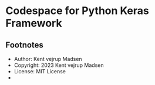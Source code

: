 # Codespace for Python Keras Framework


## Footnotes
* Author: Kent vejrup Madsen
* Copyright: 2023 Kent vejrup Madsen
* License: MIT License
* 